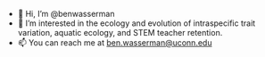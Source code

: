 - 👋 Hi, I’m @benwasserman
- 👀 I’m interested in the ecology and evolution of intraspecific trait variation, aquatic ecology, and STEM teacher retention.
- 📫 You can reach me at ben.wasserman@uconn.edu

<!---
benwasserman/benwasserman is a ✨ special ✨ repository because its `README.md` (this file) appears on your GitHub profile.
You can click the Preview link to take a look at your changes.
--->
